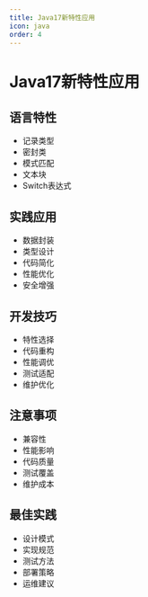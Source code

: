 ```yaml
---
title: Java17新特性应用
icon: java
order: 4
---
```


# Java17新特性应用

## 语言特性
- 记录类型
- 密封类
- 模式匹配
- 文本块
- Switch表达式

## 实践应用
- 数据封装
- 类型设计
- 代码简化
- 性能优化
- 安全增强

## 开发技巧
- 特性选择
- 代码重构
- 性能调优
- 测试适配
- 维护优化

## 注意事项
- 兼容性
- 性能影响
- 代码质量
- 测试覆盖
- 维护成本

## 最佳实践
- 设计模式
- 实现规范
- 测试方法
- 部署策略
- 运维建议
